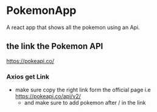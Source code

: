 # PokemonApp
 A react app that shows all the pokemon using an Api.
## the link the Pokemon API
  https://pokeapi.co/
  
  ### Axios get Link
  * make sure copy the right link form the official page i.e https://pokeapi.co/api/v2/
    * and make sure to add pokemon after / in the link
